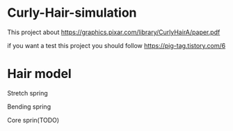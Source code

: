 # Curly-Hair-simulation
This project about https://graphics.pixar.com/library/CurlyHairA/paper.pdf 

if you want a test this project you should follow https://pig-tag.tistory.com/6 

# Hair model
Stretch spring

Bending spring

Core sprin(TODO)
